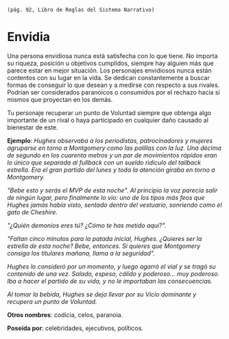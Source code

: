 `(pág. 92, Libro de Reglas del Sistema Narrativo)`

<h1>Envidia</h1>

Una persona envidiosa nunca está satisfecha con lo que tiene. No importa su riqueza, posición u objetivos cumplidos,  siempre hay alguien más que parece estar en mejor situación. Los personajes envidiosos nunca están contentos con su lugar en la vida. Se dedican constantemente a buscar formas de conseguir lo que desean y a medirse con respecto a sus rivales. Podrían ser considerados paranoicos o consumidos por el rechazo hacia sí mismos que proyectan en los demás.

Tu personaje recuperar un punto de Voluntad siempre que obtenga algo importante de un rival o haya participado en cualquier daño causado al bienestar de este.

<b>Ejemplo</b>: <i>Hughes observaba a los periodistas, patrocinadores y mujeres agruparse en torno a Montgomery como las polillas con la luz. Una décima de segundo en los cuarenta metros y un par de movimientos rápidos eran lo único que separada al fullback con un sueldo ridículo del tailback estrella. Era el gran partido del lunes y toda la atención giraba en torno a Montgomery.

"Bebe esto y serás el MVP de esta noche".
Al principio la voz parecía salir de ningún lugar, pero finalmente lo vio: uno de los tipos más feos que Hughes jamás había visto, sentado dentro del vestuario, sonriendo como el gato de Cheshire.

"¿Quién demonios eres tú? ¿Cómo te has metido aquí?".

"Faltan cinco minutos para la patada inicial, Hughes. ¿Quieres ser la estrella de esta noche? Bebe, entonces. Sí quieres que Montgomery consiga los titulares mañana, llama a la seguridad".

Hughes lo consideró por un momento, y luego agarró el vial y se tragó su contenido de una vez. Salado, espeso, cálido y poderoso… muy poderoso. Iba a hacer el partido de su vida, y no le importaban las consecuencias.

Al tomar la bebida, Hughes se deja llevar por su Vicio dominante y recupera un punto de Voluntad.</i>

<b>Otros nombres</b>: codicia, celos, paranoia.

<b>Poseída por</b>: celebridades, ejecutivos, políticos.
